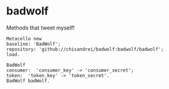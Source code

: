 # badwolf
Methods that tweet myself!

```
Metacello new
baseline: 'BadWolf';
repository: 'github://chisandrei/badwolf:badwolf/badwolf';
load.

BadWolf
consumer:  'consumer_key' -> 'consumer_secret';
token:  'token_key' -> 'token_secret'.
BadWolf badWolf.
```